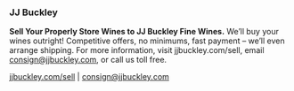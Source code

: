 ### JJ Buckley

**Sell Your Properly Store Wines to JJ Buckley Fine Wines.**
We’ll buy your wines outright! Competitive offers, no minimums, fast payment – we’ll even arrange shipping. For more information, visit jjbuckley.com/sell, email consign@jjbuckley.com, or call us toll free.

[jjbuckley.com/sell](http//jjbuckley.com/sell) |
[consign@jjbuckley.com](mailto:consign@jjbuckley.com)